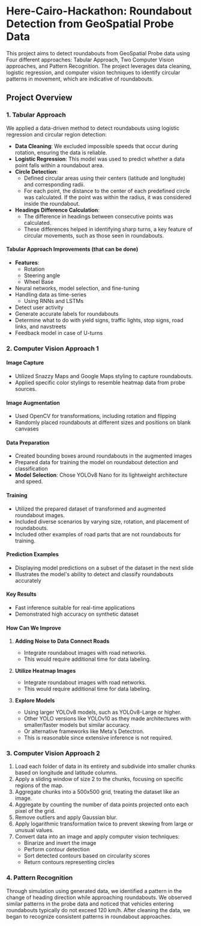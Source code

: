 # Here-Cairo-Hackathon: Roundabout Detection from GeoSpatial Probe Data

This project aims to detect roundabouts from GeoSpatial Probe data using Four different approaches: Tabular Approach, Two Computer Vision approaches, and Pattern Recognition. The project leverages data cleaning, logistic regression, and computer vision techniques to identify circular patterns in movement, which are indicative of roundabouts.

## Project Overview

### 1. Tabular Approach

We applied a data-driven method to detect roundabouts using logistic regression and circular region detection:

- **Data Cleaning**: We excluded impossible speeds that occur during rotation, ensuring the data is reliable.
- **Logistic Regression**: This model was used to predict whether a data point falls within a roundabout area.
- **Circle Detection**:
  - Defined circular areas using their centers (latitude and longitude) and corresponding radii.
  - For each point, the distance to the center of each predefined circle was calculated. If the point was within the radius, it was considered inside the roundabout.
- **Headings Difference Calculation**:
  - The difference in headings between consecutive points was calculated.
  - These differences helped in identifying sharp turns, a key feature of circular movements, such as those seen in roundabouts.

#### Tabular Approach Improvements (that can be done)

- **Features**:
  - Rotation
  - Steering angle
  - Wheel Base
- Neural networks, model selection, and fine-tuning
- Handling data as time-series
  - Using RNNs and LSTMs
- Detect user activity
- Generate accurate labels for roundabouts
- Determine what to do with yield signs, traffic lights, stop signs, road links, and navstreets
- Feedback model in case of U-turns

### 2. Computer Vision Approach 1

#### Image Capture
- Utilized Snazzy Maps and Google Maps styling to capture roundabouts.
- Applied specific color stylings to resemble heatmap data from probe sources.

#### Image Augmentation
- Used OpenCV for transformations, including rotation and flipping
- Randomly placed roundabouts at different sizes and positions on blank canvases

#### Data Preparation
- Created bounding boxes around roundabouts in the augmented images
- Prepared data for training the model on roundabout detection and classification
- **Model Selection**: Chose YOLOv8 Nano for its lightweight architecture and speed.

#### Training
- Utilized the prepared dataset of transformed and augmented roundabout images.
- Included diverse scenarios by varying size, rotation, and placement of roundabouts.
- Included other examples of road parts that are not roundabouts for training.

#### Prediction Examples
- Displaying model predictions on a subset of the dataset in the next slide
- Illustrates the model's ability to detect and classify roundabouts accurately

#### Key Results
- Fast inference suitable for real-time applications
- Demonstrated high accuracy on synthetic dataset

#### How Can We Improve

1. **Adding Noise to Data Connect Roads**
   - Integrate roundabout images with road networks.
   - This would require additional time for data labeling.

2. **Utilize Heatmap Images**
   - Integrate roundabout images with road networks.
   - This would require additional time for data labeling.

3. **Explore Models**
   - Using larger YOLOv8 models, such as YOLOv8-Large or higher.
   - Other YOLO versions like YOLOv10 as they made architectures with smaller/faster models but similar accuracy.
   - Or alternative frameworks like Meta's Detectron.
   - This is reasonable since extensive inference is not required.

### 3. Computer Vision Approach 2

1. Load each folder of data in its entirety and subdivide into smaller chunks based on longitude and latitude columns.
2. Apply a sliding window of size 2 to the chunks, focusing on specific regions of the map.
3. Aggregate chunks into a 500x500 grid, treating the dataset like an image.
4. Aggregate by counting the number of data points projected onto each pixel of the grid.
5. Remove outliers and apply Gaussian blur.
6. Apply logarithmic transformation twice to prevent skewing from large or unusual values.
7. Convert data into an image and apply computer vision techniques:
   - Binarize and invert the image
   - Perform contour detection
   - Sort detected contours based on circularity scores
   - Return contours representing circles

### 4. Pattern Recognition

Through simulation using generated data, we identified a pattern in the change of heading direction while approaching roundabouts. We observed similar patterns in the probe data and noticed that vehicles entering roundabouts typically do not exceed 120 km/h. After cleaning the data, we began to recognize consistent patterns in roundabout approaches.
